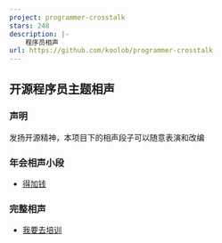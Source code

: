 ```yaml
---
project: programmer-crosstalk
stars: 248
description: |-
    程序员相声
url: https://github.com/koolob/programmer-crosstalk
---
```


## 开源程序员主题相声

### 声明

发扬开源精神，本项目下的相声段子可以随意表演和改编

### 年会相声小段

* [得加钱](得加钱.md)

### 完整相声

* [我要去培训](我要去培训.md)

